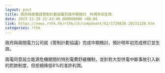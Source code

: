```yaml
---
layout: post
title: 政府與兩電就管制計劃協議完成中期檢討　料明年初生效
date: 2023-11-28 22:43:40.000000000 +08:00
link: https://news.rthk.hk/rthk/ch/component/k2/1729838-20231128.htm
categories: rthk
---
```


政府與兩間電力公司就《管制計劃協議》完成中期檢討，預計明年初完成修訂並生效。

兩電同意設立能源危機期間的特別電費舒緩機制，並針對大型供電中斷事故引入新的罰款制度，但拒絕降低8%的准許利潤。
